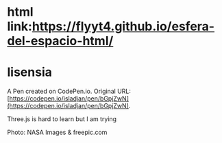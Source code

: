 # html link:https://flyyt4.github.io/esfera-del-espacio-html/


# lisensia

A Pen created on CodePen.io. Original URL: [https://codepen.io/isladjan/pen/bGpjZwN](https://codepen.io/isladjan/pen/bGpjZwN).

Three.js is hard to learn but I am trying

Photo: NASA Images & freepic.com
